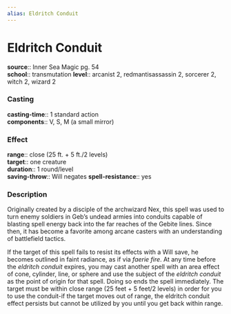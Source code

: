 ```yaml
---
alias: Eldritch Conduit
---
```


# Eldritch Conduit 

**source**:: Inner Sea Magic pg. 54  
**school**:: transmutation
**level**:: arcanist 2, redmantisassassin 2, sorcerer 2, witch 2, wizard 2

### Casting 

**casting-time**:: 1 standard action  
**components**:: V, S, M (a small mirror)

### Effect 

**range**:: close (25 ft. + 5 ft./2 levels)  
**target**:: one creature  
**duration**:: 1 round/level  
**saving-throw**:: Will negates
**spell-resistance**:: yes

### Description 

Originally created by a disciple of the archwizard Nex, this spell was used to turn enemy soldiers in Geb’s undead armies into conduits capable of blasting spell energy back into the far reaches of the Gebite lines. Since then, it has become a favorite among arcane casters with an understanding of battlefield tactics.  
  
If the target of this spell fails to resist its effects with a Will save, he becomes outlined in faint radiance, as if via *faerie fire*. At any time before the *eldritch conduit* expires, you may cast another spell with an area effect of cone, cylinder, line, or sphere and use the subject of the *eldritch conduit* as the point of origin for that spell. Doing so ends the spell immediately. The target must be within close range (25 feet + 5 feet/2 levels) in order for you to use the conduit-if the target moves out of range, the eldritch conduit effect persists but cannot be utilized by you until you get back within range.

